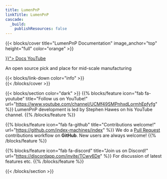 ```yaml
---
title: LumenPnP
linkTitle: LumenPnP
cascade:
  _build:
    publishResources: false
---
```


{{< blocks/cover title="LumenPnP Documentation" image_anchor="top" height="full" color="orange" >}}
<div class="mx-auto">
	<a class="btn btn-lg btn-primary mr-3 mb-4" href="{{< relref "/semi-assembly" >}}">
		Docs <i class="fas fa-arrow-alt-circle-right ml-2"></i>
	</a>
	<a class="btn btn-lg btn-secondary mr-3 mb-4" href="https://www.youtube.com/playlist?list=PLIeJXmcg1baLBz3x0nCDqkYpKs2IWGHk4">
		YouTube <i class="fab fa-youtube ml-2 "></i>
	</a>
	<p class="lead mt-5">An open source pick and place for mid-scale manufacturing</p>
	{{< blocks/link-down color="info" >}}
</div>
{{< /blocks/cover >}}

{{< blocks/section color="dark" >}}
{{% blocks/feature icon="fab fa-youtube" title="Follow us on YouTube!" url="https://www.youtube.com/channel/UCMf49SMPnhxdLormhEpfyfg" %}}
LumenPnP development is led by Stephen Hawes on his YouTube channel.
{{% /blocks/feature %}}

{{% blocks/feature icon="fab fa-github" title="Contributions welcome!" url="https://github.com/index-machines/index" %}}
We do a [Pull Request](https://github.com/index-machines/index/pulls) contributions workflow on **GitHub**. New users are always welcome!
{{% /blocks/feature %}}

{{% blocks/feature icon="fab fa-discord" title="Join us on Discord!" url="https://discordapp.com/invite/TCwy6De" %}}
For discussion of latest features etc.
{{% /blocks/feature %}}

{{< /blocks/section >}}
